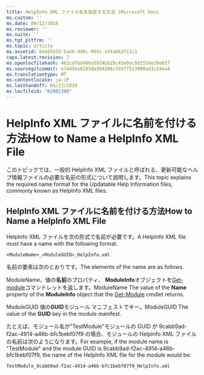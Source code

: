 ```yaml
---
title: HelpInfo XML ファイル名を指定する方法 |Microsoft Docs
ms.custom: ''
ms.date: 09/12/2016
ms.reviewer: ''
ms.suite: ''
ms.tgt_pltfrm: ''
ms.topic: article
ms.assetid: 64e85b53-5aeb-4d6c-903c-af4ab62f11c1
caps.latest.revision: 7
ms.openlocfilehash: 462cd7bd486a5924bb2bc43e0ac8d1558e30e657
ms.sourcegitcommit: e7445ba8203da304286c591ff513900ad1c244a4
ms.translationtype: MT
ms.contentlocale: ja-JP
ms.lasthandoff: 04/23/2019
ms.locfileid: "62082398"
---
```

# <a name="how-to-name-a-helpinfo-xml-file"></a><span data-ttu-id="f5621-102">HelpInfo XML ファイルに名前を付ける方法</span><span class="sxs-lookup"><span data-stu-id="f5621-102">How to Name a HelpInfo XML File</span></span>

<span data-ttu-id="f5621-103">このトピックでは、一般的 HelpInfo XML ファイルと呼ばれる、更新可能なヘルプ情報ファイルの必要な名前の形式について説明します。</span><span class="sxs-lookup"><span data-stu-id="f5621-103">This topic explains the required name format for the Updatable Help Information files, commonly known as HelpInfo XML files.</span></span>

## <a name="how-to-name-a-helpinfo-xml-file"></a><span data-ttu-id="f5621-104">HelpInfo XML ファイルに名前を付ける方法</span><span class="sxs-lookup"><span data-stu-id="f5621-104">How to Name a HelpInfo XML File</span></span>

<span data-ttu-id="f5621-105">HelpInfo XML ファイルを次の形式で名前が必要です。</span><span class="sxs-lookup"><span data-stu-id="f5621-105">A HelpInfo XML file must have a name with the following format.</span></span>

`<ModuleName>_<ModuleGUID>_HelpInfo.xml`

<span data-ttu-id="f5621-106">名前の要素は次のとおりです。</span><span class="sxs-lookup"><span data-stu-id="f5621-106">The elements of the name are as follows.</span></span>

<span data-ttu-id="f5621-107">ModuleName、値の**名前**のプロパティ、 **ModuleInfo**オブジェクトを[Get-module](/powershell/module/Microsoft.PowerShell.Core/Get-Module)コマンドレットを返します。</span><span class="sxs-lookup"><span data-stu-id="f5621-107">ModuleName The value of the **Name** property of the **ModuleInfo** object that the [Get-Module](/powershell/module/Microsoft.PowerShell.Core/Get-Module) cmdlet returns.</span></span>

<span data-ttu-id="f5621-108">ModuleGUID 値の**GUID**モジュール マニフェストでキー。</span><span class="sxs-lookup"><span data-stu-id="f5621-108">ModuleGUID The value of the **GUID** key in the module manifest.</span></span>

<span data-ttu-id="f5621-109">たとえば、モジュール名が"TestModule"モジュールの GUID が 9cabb9ad-f2ac-4914-a46b-bfc1bebf07f9 の場合、モジュールの HelpInfo XML ファイルの名前は次のようになります。</span><span class="sxs-lookup"><span data-stu-id="f5621-109">For example, if the module name is "TestModule" and the module GUID is 9cabb9ad-f2ac-4914-a46b-bfc1bebf07f9, the name of the HelpInfo XML file for the module would be:</span></span>

`TestModule_9cabb9ad-f2ac-4914-a46b-bfc1bebf07f9_HelpInfo.xml`